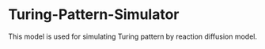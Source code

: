 # Turing-Pattern-Simulator
This model is used for simulating Turing pattern by reaction diffusion model.
